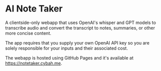 # AI Note Taker
A clientside-only webapp that uses OpenAI's whisper and GPT models to transcribe audio and convert the transcript to notes, summaries, or other more concise content.

The app requires that you supply your own OpenAI API key so you are solely responsible for your inputs and their associated cost.

The webapp is hosted using GitHub Pages and it's available at <https://notetaker.cybah.me>.